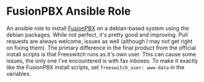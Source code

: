 # FusionPBX Ansible Role

An ansible role to install [FusionPBX](http://www.fusionpbx.com/) on a debian-based system using the
debian packages. While not perfect, it's pretty good and improving. Pull requests are always
welcome, issues as well (although I may not get right on fixing them). The primary difference in the
final product from the official install scripts is that Freeswitch runs as it's own user. This can
cause some issues, the only one I've encountered is with fax inboxes. To make it exactly like the
FusionPBX install scripts, set `freeswitch_user: www-data` in the variables.
